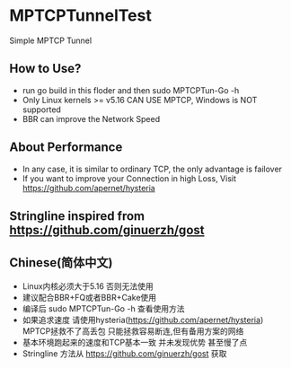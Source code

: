 # MPTCPTunnelTest
Simple MPTCP Tunnel
## How to Use?
- run go build in this floder and then sudo MPTCPTun-Go -h
- Only Linux kernels >= v5.16 CAN USE MPTCP, Windows is NOT supported
- BBR can improve the Network Speed
## About Performance
- In any case, it is similar to ordinary TCP, the only advantage is failover
- If you want to improve your Connection in high Loss, Visit https://github.com/apernet/hysteria
## Stringline inspired from https://github.com/ginuerzh/gost

## Chinese(简体中文)
- Linux内核必须大于5.16 否则无法使用
- 建议配合BBR+FQ或者BBR+Cake使用
- 编译后 sudo MPTCPTun-Go -h 查看使用方法
- 如果追求速度 请使用hysteria(https://github.com/apernet/hysteria) MPTCP拯救不了高丢包 只能拯救容易断连,但有备用方案的网络
- 基本环境跑起来的速度和TCP基本一致 并未发现优势 甚至慢了点
- Stringline 方法从 https://github.com/ginuerzh/gost 获取